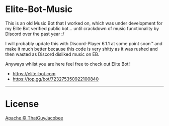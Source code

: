# Elite-Bot-Music

This is an old Music Bot that I worked on, which was under development for my Elite Bot verified public bot... until crackdown of music functionality by Discord over the past year :/

I will probably update this with Discord-Player 6.1.1 at some point soon:tm: and make it much better because this code is very shitty as it was rushed and then wasted as Discord disliked music on EB. 

Anyways whilst you are here feel free to check out Elite Bot!

- https://elite-bot.com
- https://top.gg/bot/723275350922100840

---
# License
[Apache © ThatGuyJacobee](./LICENSE.md)
